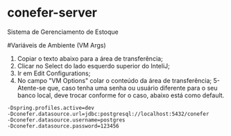 # conefer-server
 Sistema de Gerenciamento de Estoque

#Variáveis de Ambiente (VM Args)
1. Copiar o texto abaixo para a área de transferência;
2. Clicar no Select do lado esquerdo superior do InteliJ; 
3. Ir em Edit Configurations;
4. No campo "VM Options" colar o conteúdo da área de transferência;
5-Atente-se que, caso tenha uma senha ou usuário diferente para o seu banco local, deve trocar conforme 
for o caso, abaixo está como default.

```
-Dspring.profiles.active=dev
-Dconefer.datasource.url=jdbc:postgresql://localhost:5432/conefer
-Dconefer.datasource.username=postgres
-Dconefer.datasource.password=123456
```